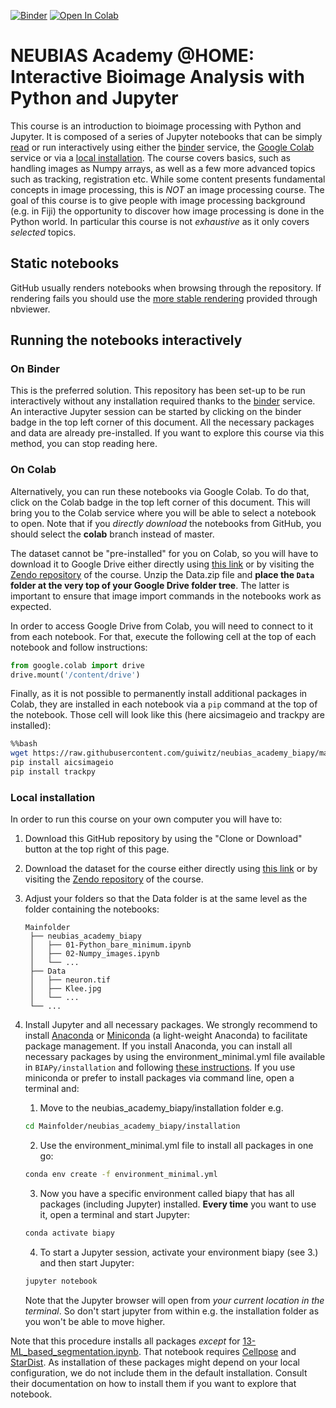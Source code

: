 [![Binder](https://mybinder.org/badge_logo.svg)](https://mybinder.org/v2/gh/guiwitz/neubias_academy_biapy/master)
[![Open In Colab](https://colab.research.google.com/assets/colab-badge.svg)](https://colab.research.google.com/github/guiwitz/neubias_academy_biapy/blob/colab)

# NEUBIAS Academy @HOME: Interactive Bioimage Analysis with Python and Jupyter

This course is an introduction to bioimage processing with Python and Jupyter. It is composed of a series of Jupyter notebooks that can be simply [read](https://nbviewer.jupyter.org/github/guiwitz/neubias_academy_biapy/tree/master/) or run interactively using either the [binder](#On-Binder) service, the [Google Colab](#On-Colab) service or via a [local installation](#Local-installation). The course covers basics, such as handling images as Numpy arrays, as well as a few more advanced topics such as tracking, registration etc. While some content presents fundamental concepts in image processing, this is *NOT* an image processing course. The goal of this course is to give people with image processing background (e.g. in Fiji) the opportunity to discover how image processing is done in the Python world. In particular this course is not *exhaustive* as it only covers *selected* topics.

## Static notebooks

GitHub usually renders notebooks when browsing through the repository. If rendering fails you should use the [more stable rendering](https://nbviewer.jupyter.org/github/guiwitz/neubias_academy_biapy/tree/master/) provided through nbviewer.

## Running the notebooks interactively

### On Binder

This is the preferred solution. This repository has been set-up to be run interactively without any installation required thanks to the [binder](https://mybinder.org/) service. An interactive Jupyter session can be started by clicking on the binder badge in the top left corner of this document. All the necessary packages and data are already pre-installed. If you want to explore this course via this method, you can stop reading here.

### On Colab

Alternatively, you can run these notebooks via Google Colab. To do that, click on the Colab badge in the top left corner of this document. This will bring you to the Colab service where you will be able to select a notebook to open. Note that if you *directly download* the notebooks from GitHub, you should select the **colab** branch instead of master.

The dataset cannot be "pre-installed" for you on Colab, so you will have to download it to Google Drive either directly using [this link](https://zenodo.org/record/3786307/files/Data.zip?download=1) or by visiting the [Zendo repository](https://zenodo.org/record/3786307/#.XrEx4tP7RTY) of the course. Unzip the Data.zip file and **place the ```Data``` folder at the very top of your Google Drive folder tree**. The latter is important to ensure that image import commands in the notebooks work as expected.

In order to access Google Drive from Colab, you will need to connect to it from each notebook. For that, execute the following cell at the top of each notebook and follow instructions:

```python
from google.colab import drive
drive.mount('/content/drive')
```

Finally, as it is not possible to permanently install additional packages in Colab, they are installed in each notebook via a ```pip``` command at the top of the notebook. Those cell will look like this (here aicsimageio and trackpy are installed):

```bash
%%bash
wget https://raw.githubusercontent.com/guiwitz/neubias_academy_biapy/master/course_functions.py
pip install aicsimageio
pip install trackpy
```


### Local installation

In order to run this course on your own computer you will have to:

1. Download this GitHub repository by using the "Clone or Download" button at the top right of this page.
2. Download the dataset for the course either directly using [this link](https://zenodo.org/record/3786307/files/Data.zip?download=1) or by visiting the [Zendo repository](https://zenodo.org/record/3786307/#.XrEx4tP7RTY) of the course.
3. Adjust your folders so that the Data folder is at the same level as the folder containing the notebooks:
   ```
   Mainfolder
    ├── neubias_academy_biapy
    │   ├── 01-Python_bare_minimum.ipynb
    │   ├── 02-Numpy_images.ipynb
    │   └── ...
    ├── Data
    │   ├── neuron.tif
    │   ├── Klee.jpg
    │   └── ...
    └── ...
    ```
4. Install Jupyter and all necessary packages. We strongly recommend to install [Anaconda](https://docs.anaconda.com/anaconda/install/) or [Miniconda](https://docs.conda.io/en/latest/miniconda.html) (a light-weight Anaconda) to facilitate package management. If you install Anaconda, you can install all necessary packages by using the environment_minimal.yml file available in ```BIAPy/installation``` and following [these instructions](https://docs.anaconda.com/anaconda/navigator/tutorials/manage-environments/#importing-an-environment). If you use miniconda or prefer to install packages via command line, open a terminal and:
   
   1. Move to the neubias_academy_biapy/installation folder e.g.
   ```bash
   cd Mainfolder/neubias_academy_biapy/installation
   ```
   2. Use the environment_minimal.yml file to install all packages in one go:
   ```bash
   conda env create -f environment_minimal.yml
   ```
   3. Now you have a specific environment called biapy that has all packages (including Jupyter) installed. **Every time** you want to use it, open a terminal and start Jupyter:
   ```bash
   conda activate biapy
   ```
   4. To start a Jupyter session, activate your environment biapy (see 3.) and then start Jupyter:
   ```bash
   jupyter notebook
   ```
   Note that the Jupyter browser will open from *your current location in the terminal*. So don't start jupyter from within e.g. the installation folder as you won't be able to move higher.

Note that this procedure installs all packages *except* for [13-ML_based_segmentation.ipynb](13-ML_based_segmentation.ipynb). That notebook requires [Cellpose](https://github.com/mouseland/cellpose) and [StarDist](https://github.com/mpicbg-csbd/stardist). As installation of these packages might depend on your local configuration, we do not include them in the default installation. Consult their documentation on how to install them if you want to explore that notebook.


